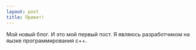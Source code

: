 ```yaml
---
layout: post
title: Привет!
---
```


Мой новый блог. И это мой первый пост.
Я являюсь разработчиком на яызке программирования c++.

